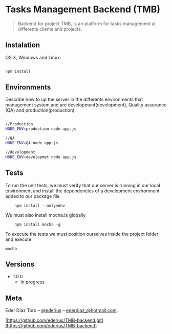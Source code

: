 # Tasks Management Backend (TMB)
> Backend for project TMB, is an platform for tasks management at differents clients and projects.


## Instalation

OS X, Windows and Linux:

```sh

npm install

```

## Environments

Describe how to up the server in the differents environments that management system and are development(development), Quality assurance (QA) and production(production).

```sh

//Production
NODE_ENV=production node app.js

//QA
NODE_ENV=QA node app.js

//development
NODE_ENV=developmet node app.js

```

## Tests

To run the unit tests, we must verify that our server is running in our local environment and install the dependencies of a development environment added to our package file.
```
    npm install --only=dev
```
We must also install mochaJs globally
```
    npm install mocha -g
```
To execute the tests we must position ourselves inside the project folder and execute

```
mocha
```

## Versions

* 1.0.0
    * In progress

## Meta

Eder Diaz Toro – [@ederius](https://github.com/ederius) – ederdiaz_@hotmail.com.

[https://github.com/ederius/TMB-backend.git](https://github.com/ederius/TMB-backend)

[npm-image]: https://img.shields.io/npm/v/datadog-metrics.svg?style=flat-square
[npm-url]: https://npmjs.org/package/datadog-metrics
[npm-downloads]: https://img.shields.io/npm/dm/datadog-metrics.svg?style=flat-square